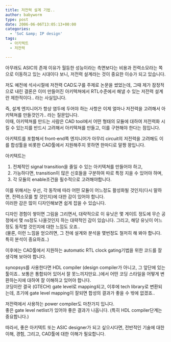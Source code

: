 ```yaml
---
title: 저전력 설계 기법..
author: babyworm
type: post
date: 2006-06-06T13:05:13+00:00
categories:
  - 'SoC &amp; IP design'
tags:
  - 아키텍트
  - 저전력

---
```

아무래도 ASIC의 존재 이유가 월등한 성능이라는 측면보다는 비용과 전력소모라는 쪽으로 이동하고 있는 시대이다 보니, 저전력 설계라는 것이 중요한 이슈가 되고 있습니다.

저도 예전에 석사시절에 저전력 CAD도구를 주제로 논문을 썼었는데, 그때 제가 잠정적으로 내린 결론은 이미 만들어진 아키텍쳐에서 RTL수준에서 해낼 수 있는 저전력 설계란 제한적이다.. 라는 사실입니다. 

즉, 설계 엔지니어가 항상 염두에 두어야 하는 사항은 이제 얼마나 저전력을 고려해서 아키텍쳐를 만들것인가.. 라는 질문입니다.  
이때, 아키텍쳐를 만드는 사람은 CAD tool에서 어떤 형태의 모듈에 대하여 저전력화 시킬 수 있는지를 반드시 고려해서 아키텍쳐를 만들고, 이를 구현해야 한다는 점입니다.

아키텍트를 포함해서 front-end쪽 엔지니어가 아무리 circuit의 저전력을 고려해도 이를 합성툴을 비롯한 CAD툴에서 지원해주지 못하면 한마디로 말짱 꽝입니다.

아키텍트는

1) 전체적인 signal transition을 줄일 수 있는 아키텍쳐를 만들어야 하고,  
2) 가능하다면, transition이 많은 신호들을 구분하여 따로 특정 지을 수 있어야 하며,  
3) 각 모듈의 enable조건을 필수적으로 고려해야합니다.

이를 위해서는 우선, 각 동작에 따라 어떤 모듈이 어느정도 활성화될 것인지(다시 말하면, 전력소모를 할 것인지)에 대한 감이 있어야 합니다.  
이러한 감은 많이 디자인해보면 쉽게 잡을 수 있습니다. 

디자인 경험이 쌓이면 그림을 그리면서, 대략적으로 이 유닛은 몇 게이트 정도에 무슨 공정에서 몇 ns정도 나올것인지 하는 대략적인 감이 있습니다. 그리고, 해당 유닛이 어느정도 동작할 것인지에 대한 느낌도 오죠..  
(물론, 이런 느낌을 얻으려면, 그 전에 설계와 분석을 몇번정도 철저히 해 봐야 합니다. 특히 분석이 중요하죠..)

이후에는 CAD툴에서 지원하는 automatic RTL clock gating기법을 위한 코드를 잘 생각해 보아야 합니다. 

synopsys를 사용한다면 HDL compiler (design compiler가 아니고, 그 앞단에 있는 툴이죠.. 보통은 통합되어 있어서 잘 못느끼지만요..)에서 어떤 코딩 스타일을 어떻게 변환하는지에 대하여 잘 이해하고 있어야 합니다.  
코딩이란 결국 (GTECH) gate level로 mapping되고, 이후에 tech library로 변환되는데, 초기에 gate level mapping이 잘되면 합성의 결과가 좋을 수 밖에 없겠죠..

저전력에서 사용하는 power compiler도 마찬가지 입니다.  
좋은 gate level netlist가 있어야 좋은 결과가 나옵니다. (특히 HDL compiler단계는 중요합니다.)

따라서, 좋은 아키텍트 또는 ASIC designer가 되고 싶으시다면, 전반적인 기술에 대한 이해, 경험, 그리고, CAD툴에 대한 이해가 필요합니다.
